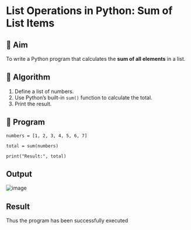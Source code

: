 # List Operations in Python: Sum of List Items

## 🎯 Aim
To write a Python program that calculates the **sum of all elements** in a list.

## 🧠 Algorithm
1. Define a list of numbers.
2. Use Python’s built-in `sum()` function to calculate the total.
3. Print the result.

## 🧾 Program
```
numbers = [1, 2, 3, 4, 5, 6, 7]

total = sum(numbers)

print("Result:", total)
```

## Output
![image](https://github.com/user-attachments/assets/8b266add-b19b-44fe-b7f6-87e9470f2bdc)

## Result
Thus the program has been successfully executed 
